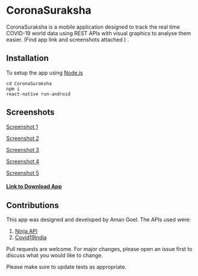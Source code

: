 # CoronaSuraksha

CoronaSuraksha is a mobile application designed to track the real time COVID-19 world data using REST APIs with visual graphics to analyse them easier. (Find app link and screenshots attached )
.
## Installation

To setup the app using [Node.js](https://nodejs.org/en/) 

```
cd CoronaSuraksha
npm i
react-native run-android
```
## Screenshots

[Screenshot 1](https://github.com/amangoelfv/corona-suraksha/blob/master/assets/fonts/screenshots/IMG_20201005_153807.jpg)

[Screenshot 2](https://github.com/amangoelfv/corona-suraksha/blob/master/assets/fonts/screenshots/IMG_20201005_153825.jpg)

[Screenshot 3](https://github.com/amangoelfv/corona-suraksha/blob/master/assets/fonts/screenshots/IMG_20201005_153839.jpg)

[Screenshot 4](https://github.com/amangoelfv/corona-suraksha/blob/master/assets/fonts/screenshots/IMG_20201005_153859.jpg)

[Screenshot 5](https://github.com/amangoelfv/corona-suraksha/blob/master/assets/fonts/screenshots/IMG_20201005_153913.jpg)



####  [Link to Download App](https://bit.ly/CoronaSuraksha)
## Contributions

This app was designed and developed by Aman Goel.
The APIs used were:
1. [Ninja API](https://corona.lmao.ninja/)
2. [Covid19India](https://api.covid19india.org/)

Pull requests are welcome. For major changes, please open an issue first to discuss what you would like to change.

Please make sure to update tests as appropriate.

